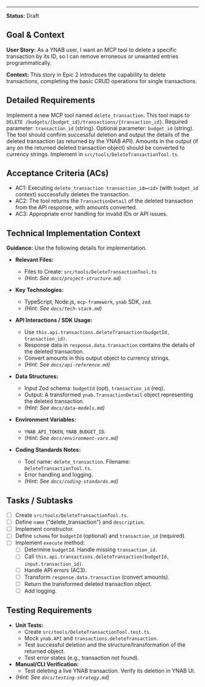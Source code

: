 ---
**Status:** Draft

## Goal & Context

**User Story:** As a YNAB user, I want an MCP tool to delete a specific transaction by its ID, so I can remove erroneous or unwanted entries programmatically.

**Context:** This story in Epic 2 introduces the capability to delete transactions, completing the basic CRUD operations for single transactions.

## Detailed Requirements

Implement a new MCP tool named `delete_transaction`.
This tool maps to `DELETE /budgets/{budget_id}/transactions/{transaction_id}`.
Required parameter: `transaction_id` (string).
Optional parameter: `budget_id` (string).
The tool should confirm successful deletion and output the details of the deleted transaction (as returned by the YNAB API).
Amounts in the output (if any on the returned deleted transaction object) should be converted to currency strings.
Implement in `src/tools/DeleteTransactionTool.ts`.

## Acceptance Criteria (ACs)

- AC1: Executing `delete_transaction transaction_id=<id>` (with `budget_id` context) successfully deletes the transaction.
- AC2: The tool returns the `TransactionDetail` of the deleted transaction from the API response, with amounts converted.
- AC3: Appropriate error handling for invalid IDs or API issues.

## Technical Implementation Context

**Guidance:** Use the following details for implementation.
- **Relevant Files:**
  - Files to Create: `src/tools/DeleteTransactionTool.ts`
  - _(Hint: See `docs/project-structure.md`)_

- **Key Technologies:**
  - TypeScript, Node.js, `mcp-framework`, `ynab` SDK, `zod`.
  - _(Hint: See `docs/tech-stack.md`)_

- **API Interactions / SDK Usage:**
  - Use `this.api.transactions.deleteTransaction(budgetId, transaction_id)`.
  - Response data in `response.data.transaction` contains the details of the deleted transaction.
  - Convert amounts in this output object to currency strings.
  - _(Hint: See `docs/api-reference.md`)_

- **Data Structures:**
  - Input Zod schema: `budgetId` (opt), `transaction_id` (req).
  - Output: A transformed `ynab.TransactionDetail` object representing the deleted transaction.
  - _(Hint: See `docs/data-models.md`)_

- **Environment Variables:**
  - `YNAB_API_TOKEN`, `YNAB_BUDGET_ID`.
  - _(Hint: See `docs/environment-vars.md`)_

- **Coding Standards Notes:**
  - Tool name: `delete_transaction`. Filename: `DeleteTransactionTool.ts`.
  - Error handling and logging.
  - _(Hint: See `docs/coding-standards.md`)_

## Tasks / Subtasks

- [ ] Create `src/tools/DeleteTransactionTool.ts`.
- [ ] Define `name` ("delete_transaction") and `description`.
- [ ] Implement constructor.
- [ ] Define `schema` for `budgetId` (optional) and `transaction_id` (required).
- [ ] Implement `execute` method:
  - [ ] Determine `budgetId`. Handle missing `transaction_id`.
  - [ ] Call `this.api.transactions.deleteTransaction(budgetId, input.transaction_id)`.
  - [ ] Handle API errors (AC3).
  - [ ] Transform `response.data.transaction` (convert amounts).
  - [ ] Return the transformed deleted transaction object.
  - [ ] Add logging.

## Testing Requirements

- **Unit Tests:**
  - Create `src/tools/DeleteTransactionTool.test.ts`.
  - Mock `ynab.API` and `transactions.deleteTransaction`.
  - Test successful deletion and the structure/transformation of the returned object.
  - Test error states (e.g., transaction not found).
- **Manual/CLI Verification:**
  - Test deleting a live YNAB transaction. Verify its deletion in YNAB UI.
- _(Hint: See `docs/testing-strategy.md`)_